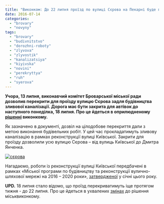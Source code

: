 ```yaml
---
title: "Виконком: До 22 липня проїзд по вулиці Сєрова на Пекарні буде перекритий – ОНОВЛЕНО"
date: 2016-07-14
categories: 
  - "brovary"
  - "novyny"
tags: 
  - "brovary"
  - "budivnitstvo"
  - "dorozhni-roboty"
  - "zlyvova"
  - "zlyvostik"
  - "kanalizatsiya"
  - "kiyivska"
  - "novini"
  - "perekryttya"
  - "ruh"
  - "syerova"
---
```


**Учора, 13 липня, виконавчий комітет Броварської міської ради дозволив перекрити для проїзду вулицю Сєрова задля будівництва зливової каналізації. Дорога має бути закрита для автівок до наступного понеділка, 18 липня. Про це йдеться в оприлюдненому [рішенні](http://docs.brovary.org/p38489/13.07.2016/169) виконкому.**

Як зазначено в документі, дозвіл на цілодобове перекриття дали з метою виконання будівельних робіт. У цей час прокладатимуть зливову каналізацію в рамках реконструкції вулиці Київської. Закрити для проїзду дозволили усю вулицю Сєрова – від вулиць Київської до Дмитра Янченка.

[![сєрова](https://mpz.brovary.org/wp-content/uploads/2016/07/syerova.jpg)](https://mpz.brovary.org/wp-content/uploads/2016/07/syerova.jpg)

Нагадаємо, роботи із реконструкції вулиці Київської передбачені в рамках «Міської програми по будівництву та реконструкції вулично-шляхової мережі на 2016 – 2020 роки», [затвердженої](http://docs.brovary.org/p34483/28.01.2016/97-06-07) у січні цього року.

**UPD.** 18 липня стало відомо, що проїзд перекриватимуть іще протягом тижня - до 22 липня. Про це йдеться в ухвалених [змінах](http://docs.brovary.org/p38524/18.07.2016/172) до рішення міськвиконкому.

